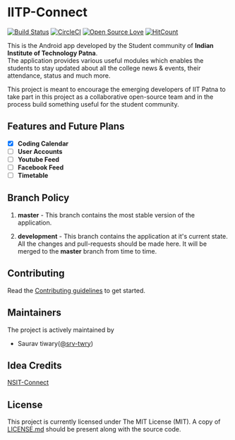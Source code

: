 # IITP-Connect

[![Build Status](https://travis-ci.org/Njack-IITP/IITP-Connect.svg?branch=development)](https://travis-ci.org/Njack-IITP/IITP-Connect)
[![CircleCI](https://circleci.com/gh/Njack-IITP/IITP-Connect/tree/development.svg?style=svg)](https://circleci.com/gh/Njack-IITP/IITP-Connect/tree/development)
[![Open Source Love](https://badges.frapsoft.com/os/v2/open-source.svg?v=103)](https://github.com/ellerbrock/open-source-badges/)
[![HitCount](http://hits.dwyl.io/Njack-IITP/IITP-Connect.svg)](http://hits.dwyl.io/Njack-IITP/IITP-Connect)

This is the Android app developed by the Student community of **Indian Institute of Technology Patna**.  
The application provides various useful modules which enables the students to stay updated about all the college news & events, their attendance, status and much more.

This project is meant to encourage the emerging developers of IIT Patna to take part in this project as a collaborative open-source team and in the process build something useful for the student community.

## Features and Future Plans

- [x] **Coding Calendar**
- [ ] **User Accounts**
- [ ] **Youtube Feed**
- [ ] **Facebook Feed**
- [ ] **Timetable**

## Branch Policy
1. **master** - This branch contains the most stable version of the application.  
  
1. **development** - This branch contains the application at it's current state. All the changes and pull-requests should be made here. It will be merged to the **master** branch from time to time.

## Contributing
Read the [Contributing guidelines](CONTRIBUTING.md) to get started.

## Maintainers
The project is actively maintained by

+ Saurav tiwary([@srv-twry](https://github.com/srv-twry))

## Idea Credits
[NSIT-Connect](https://github.com/Swati4star/NSIT-Connect)

## License

This project is currently licensed under The MIT License (MIT). A copy of [LICENSE.md](LICENSE.md) should be present along with the source code.
